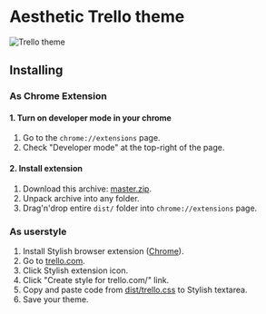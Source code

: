 # Aesthetic Trello theme

![Trello theme](https://github.com/gambala/trello/raw/master/cover.png)

## Installing

### As Chrome Extension

#### 1. Turn on developer mode in your chrome

1. Go to the `chrome://extensions` page.
2. Check "Developer mode" at the top-right of the page.

#### 2. Install extension

1. Download this archive: [master.zip](https://github.com/gambala/trello/archive/master.zip).
2. Unpack archive into any folder.
3. Drag'n'drop entire `dist/` folder into `chrome://extensions` page.

### As userstyle

1. Install Stylish browser extension ([Chrome](https://chrome.google.com/webstore/detail/stylish/fjnbnpbmkenffdnngjfgmeleoegfcffe)).
2. Go to [trello.com](https://trello.com).
3. Click Stylish extension icon.
4. Click "Create style for trello.com/" link.
5. Copy and paste code from [dist/trello.css](https://raw.githubusercontent.com/gambala/trello/master/dist/trello.css) to Stylish textarea.
6. Save your theme.
